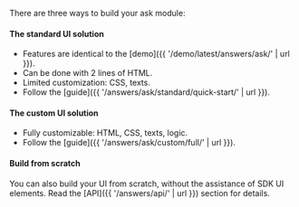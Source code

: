 There are three ways to build your ask module:

#### The standard UI solution

* Features are identical to the [demo]({{ '/demo/latest/answers/ask/' | url }}).
* Can be done with 2 lines of HTML.
* Limited customization: CSS, texts.
* Follow the [guide]({{ '/answers/ask/standard/quick-start/' | url }}).

#### The custom UI solution

* Fully customizable: HTML, CSS, texts, logic.
* Follow the [guide]({{ '/answers/ask/custom/full/' | url }}).

#### Build from scratch

You can also build your UI from scratch, without the assistance of SDK UI elements. Read the [API]({{ '/answers/api/' | url }}) section for details.

